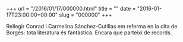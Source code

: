 +++
url = "/2016/01/17/000000.html"
title = ""
date = "2016-01-17T23:00:00+00:00"
slug = "000000"
+++

Rellegir Conrad i Carmelina Sánchez-Cutillas em referma en la dita de Borges: tota literatura és fantàstica. Encara que parteixi de records.

